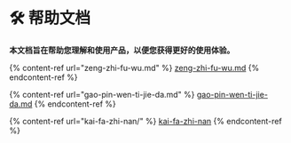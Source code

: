 # 🛠️ 帮助文档

**本文档旨在帮助您理解和使用产品，以便您获得更好的使用体验。**

{% content-ref url="zeng-zhi-fu-wu.md" %}
[zeng-zhi-fu-wu.md](zeng-zhi-fu-wu.md)
{% endcontent-ref %}

{% content-ref url="gao-pin-wen-ti-jie-da.md" %}
[gao-pin-wen-ti-jie-da.md](gao-pin-wen-ti-jie-da.md)
{% endcontent-ref %}

{% content-ref url="kai-fa-zhi-nan/" %}
[kai-fa-zhi-nan](kai-fa-zhi-nan/)
{% endcontent-ref %}
